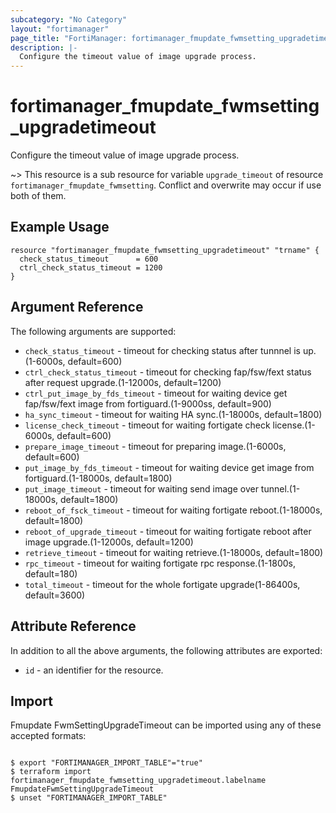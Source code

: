 ```yaml
---
subcategory: "No Category"
layout: "fortimanager"
page_title: "FortiManager: fortimanager_fmupdate_fwmsetting_upgradetimeout"
description: |-
  Configure the timeout value of image upgrade process.
---
```


# fortimanager_fmupdate_fwmsetting_upgradetimeout
Configure the timeout value of image upgrade process.

~> This resource is a sub resource for variable `upgrade_timeout` of resource `fortimanager_fmupdate_fwmsetting`. Conflict and overwrite may occur if use both of them.



## Example Usage

```hcl
resource "fortimanager_fmupdate_fwmsetting_upgradetimeout" "trname" {
  check_status_timeout      = 600
  ctrl_check_status_timeout = 1200
}
```

## Argument Reference


The following arguments are supported:


* `check_status_timeout` - timeout for checking status after tunnnel is up.(1-6000s, default=600)
* `ctrl_check_status_timeout` - timeout for checking fap/fsw/fext status after request upgrade.(1-12000s, default=1200)
* `ctrl_put_image_by_fds_timeout` - timeout for waiting device get fap/fsw/fext image from fortiguard.(1-9000ss, default=900)
* `ha_sync_timeout` - timeout for waiting HA sync.(1-18000s, default=1800)
* `license_check_timeout` - timeout for waiting fortigate check license.(1-6000s, default=600)
* `prepare_image_timeout` - timeout for preparing image.(1-6000s, default=600)
* `put_image_by_fds_timeout` - timeout for waiting device get image from fortiguard.(1-18000s, default=1800)
* `put_image_timeout` - timeout for waiting send image over tunnel.(1-18000s, default=1800)
* `reboot_of_fsck_timeout` - timeout for waiting fortigate reboot.(1-18000s, default=1800)
* `reboot_of_upgrade_timeout` - timeout for waiting fortigate reboot after image upgrade.(1-12000s, default=1200)
* `retrieve_timeout` - timeout for waiting retrieve.(1-18000s, default=1800)
* `rpc_timeout` - timeout for waiting fortigate rpc response.(1-1800s, default=180)
* `total_timeout` - timeout for the whole fortigate upgrade(1-86400s, default=3600)


## Attribute Reference

In addition to all the above arguments, the following attributes are exported:
* `id` - an identifier for the resource.

## Import

Fmupdate FwmSettingUpgradeTimeout can be imported using any of these accepted formats:
```

$ export "FORTIMANAGER_IMPORT_TABLE"="true"
$ terraform import fortimanager_fmupdate_fwmsetting_upgradetimeout.labelname FmupdateFwmSettingUpgradeTimeout
$ unset "FORTIMANAGER_IMPORT_TABLE"
```

